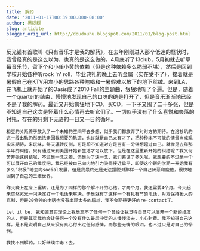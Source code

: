 ```yaml
---
title: 解药
date: '2011-01-17T00:39:00.000-08:00'
author: 黑糊糊
slug: antidote
blogger_orig_url: http://doudouhu.blogspot.com/2011/01/blog-post.html
---
```


反光镜有首歌叫《只有音乐才是我的解药》，在去年刚刚进入那个低迷的怪状时，我曾经真的是这么以为，也真的是这么做的。4月底听了13club，5月初就去听草莓音乐节，留下个和小任小黄的依赖（但是这种依赖多么脆弱不堪），然后是回到学校开始各种听rock 'n' roll，毕业典礼的晚上去听金属（实在受不了），接着就是暑假自己在KTV用左小的思路各种瞎唱和一暑假难以放下的地下丝绒。来到LA，在飞机上就开始了的Oasis成了2010 Fall的主题曲，狠狠地听了个遍。但是，随着一个quarter的结束，慢慢地发现自己的口味的确是打开了，但是音乐渐渐地已经不是了我的解药。最近又开始疯狂地下CD，买CD，一下子又囤了二十多张，但是不知道自己这次是怀着什么心情再去听它们了。一切似乎没有了什么喜悦和失落的衬托，存在的只剩下无语的一日又一日的循环。

    和豆的关系终于放入了一个未知的空间不去多想，似乎我们都放弃了对对方的期待。在洛杉矶的这一段出轨仍然无法走回我想要的轨道，也许就是自己太有才了，把种种本不可能的情景当成现实来期待，来玩味，每天辗转反侧，可是却不知道对方是否有一分钟想起过自己。就像是去年那半年的纠结，只有通过来到美国开始新生活才可以放下，但是在这里重新开始的纠结呢？我又何苦开始这纠结呢，不过是一念之差，但是为了这一念，我们蓄谋了多久呢。我想要的不过是一个可以展开自己的维度吧，我已经被自己向内地引力吸得接近扁平，即使这个新的学期一开始我有多么“积极”地去向social发展，但是我最终还是无法摆脱对那样一个自己厌恶和疲倦，很快地回到了自己的二维世界。

    昨天晚上在床上辗转，还是为了同样的那个解不开的心结，才两个月，我还需要4个月。今天起来突然灵光一闪决定打一个电话来解决。于是就有了这样一个有礼有节的电话，对方保持极大的克制，但是20分钟的电话也没有出现太多的尴尬，我不会期待更好的re-contact了。

    Let it be. 我知道其实理论上我是忘不了任何一个曾经让我觉得自己可以展开一个新的维度的人，但是其实我也会让任何一个没有什么最后冲突的人慢慢淡去，小心封藏。我不知道自己这样，是不是说明自己从来没有真心付出过任何感情，而那些无情的眼泪，也不过只是对自己的怜悯。

    我找不到解药，只好继续中毒下去。
